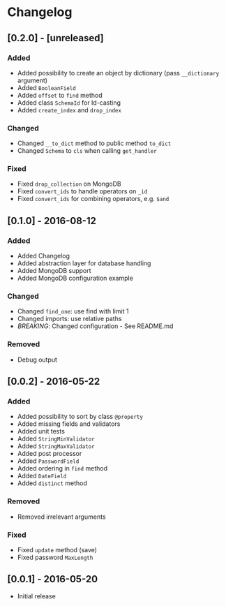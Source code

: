 # Changelog

## [0.2.0] - [unreleased]
### Added
- Added possibility to create an object by dictionary
(pass `__dictionary` argument)
- Added `BooleanField`
- Added `offset` to `find` method
- Added class `SchemaId` for Id-casting
- Added `create_index` and `drop_index`

### Changed
- Changed `__to_dict` method to public method `to_dict`
- Changed `Schema` to `cls` when calling `get_handler`

### Fixed
- Fixed `drop_collection` on MongoDB
- Fixed `convert_ids` to handle operators on `_id`
- Fixed `convert_ids` for combining operators, e.g. `$and`

## [0.1.0] - 2016-08-12
### Added
- Added Changelog
- Added abstraction layer for database handling
- Added MongoDB support
- Added MongoDB configuration example

### Changed
- Changed `find_one`: use find with limit 1
- Changed imports: use relative paths
- *BREAKING*: Changed configuration - See README.md

### Removed
- Debug output

## [0.0.2] - 2016-05-22
### Added
- Added possibility to sort by class `@property`
- Added missing fields and validators
- Added unit tests
- Added `StringMinValidator`
- Added `StringMaxValidator`
- Added post processor
- Added `PasswordField`
- Added ordering in `find` method
- Added `DateField`
- Added `distinct` method

### Removed
- Removed irrelevant arguments

### Fixed
- Fixed `update` method (save)
- Fixed password `MaxLength`

## [0.0.1] - 2016-05-20
- Initial release